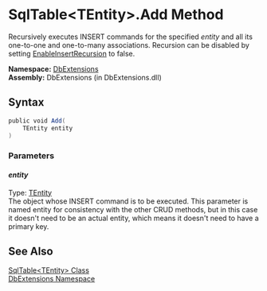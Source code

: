 SqlTable&lt;TEntity>.Add Method
===============================
Recursively executes INSERT commands for the specified *entity* and all its one-to-one and one-to-many associations. Recursion can be disabled by setting [EnableInsertRecursion][1] to false.

**Namespace:** [DbExtensions][2]  
**Assembly:** DbExtensions (in DbExtensions.dll)

Syntax
------

```csharp
public void Add(
	TEntity entity
)
```

### Parameters

#### *entity*
Type: [TEntity][3]  
The object whose INSERT command is to be executed. This parameter is named entity for consistency with the other CRUD methods, but in this case it doesn't need to be an actual entity, which means it doesn't need to have a primary key.


See Also
--------
[SqlTable&lt;TEntity> Class][3]  
[DbExtensions Namespace][2]  

[1]: ../DatabaseConfiguration/EnableInsertRecursion.md
[2]: ../README.md
[3]: README.md